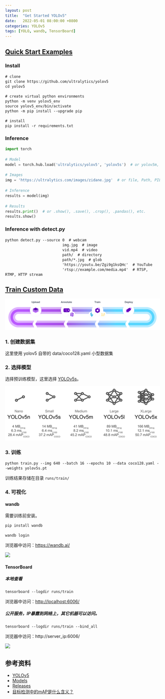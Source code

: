 ```yaml
---
layout: post
title:  "Get Started YOLOv5"
date:   2022-05-01 08:00:00 +0800
categories: YOLOv5
tags: [YOLO, wandb, TensorBoard]
---
```


## [Quick Start Examples](https://github.com/ultralytics/yolov5#quick-start-examples)

### Install
```shell
# clone
git clone https://github.com/ultralytics/yolov5
cd yolov5

# create virtual python environments
python -m venv yolov5_env
source yolov5_env/bin/activate
python -m pip install --upgrade pip

# install
pip install -r requirements.txt
```

### Inference
```py
import torch

# Model
model = torch.hub.load('ultralytics/yolov5', 'yolov5s')  # or yolov5m, yolov5l, yolov5x, custom

# Images
img = 'https://ultralytics.com/images/zidane.jpg'  # or file, Path, PIL, OpenCV, numpy, list

# Inference
results = model(img)

# Results
results.print()  # or .show(), .save(), .crop(), .pandas(), etc.
results.show()
```

### Inference with detect.py
```shell
python detect.py --source 0  # webcam
                          img.jpg  # image
                          vid.mp4  # video
                          path/  # directory
                          path/*.jpg  # glob
                          'https://youtu.be/Zgi9g1ksQHc'  # YouTube
                          'rtsp://example.com/media.mp4'  # RTSP, RTMP, HTTP stream
```

## [Train Custom Data](https://github.com/ultralytics/yolov5/wiki/Train-Custom-Data)
![](/images/2022/yolov5/train-on-custom-data.png)

### 1. 创建数据集
这里使用 yolov5 自带的 data/coco128.yaml 小型数据集

### 2. 选择模型
选择预训练模型，这里选择 [YOLOv5s](https://github.com/ultralytics/yolov5/blob/master/models/yolov5s.yaml)。

![](/images/2022/yolov5/model_comparison.png)

### 3. 训练
```shell
python train.py --img 640 --batch 16 --epochs 10 --data coco128.yaml --weights yolov5s.pt
```

训练结果存储在目录 ```runs/train/```

### 4. 可视化
#### wandb
需要训练前安装。
```shell
pip install wandb

wandb login
```

浏览器中访问：[https://wandb.ai/<username>](https://wandb.ai)

![](https://user-images.githubusercontent.com/26833433/135390767-c28b050f-8455-4004-adb0-3b730386e2b2.png)

#### TensorBoard
##### 本地查看
```shell
tensorboard --logdir runs/train
```
浏览器中访问：[http://localhost:6006/](http://localhost:6006/)

##### 公开服务，IP暴露到网络上，其它机器可以访问。
```shell
tensorboard --logdir runs/train --bind_all
```
浏览器中访问：http://server_ip:6006/

![](https://img-blog.csdnimg.cn/20210422112215790.png)

## 参考资料
* [YOLOv5](https://github.com/ultralytics/yolov5)
* [Models](https://github.com/ultralytics/yolov5/tree/master/models)
* [Releases](https://github.com/ultralytics/yolov5/releases)
* [目标检测中的mAP是什么含义？](https://www.zhihu.com/question/53405779)
